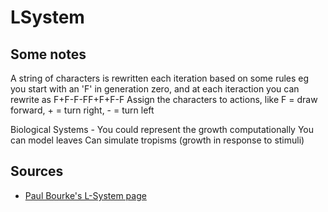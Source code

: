 # LSystem

## Some notes

A string of characters is rewritten each iteration based on some rules
eg you start with an 'F' in generation zero, and at each iteraction you can rewrite as F+F-F-FF+F+F-F
Assign the characters to actions, like F = draw forward, + = turn right, - = turn left

Biological Systems - You could represent the growth computationally
You can model leaves
Can simulate tropisms (growth in response to stimuli)

## Sources
- [Paul Bourke's L-System page](http://paulbourke.net/fractals/lsys/)

